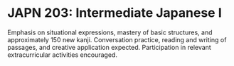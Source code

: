 # JAPN 203: Intermediate Japanese I

Emphasis on situational expressions, mastery of basic structures, and approximately 150 new kanji. Conversation practice, reading and writing of passages, and creative application expected. Participation in relevant extracurricular activities encouraged.